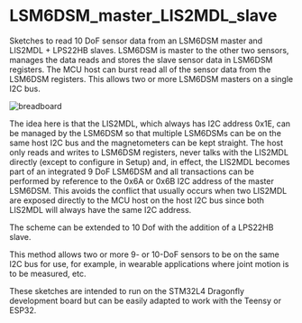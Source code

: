 # LSM6DSM_master_LIS2MDL_slave

Sketches to read 10 DoF sensor data from an LSM6DSM master and LIS2MDL + LPS22HB slaves. LSM6DSM is master to the other two sensors, manages the data reads and stores the slave sensor data in LSM6DSM registers. The MCU host can burst read all of the sensor data from the LSM6DSM registers. This allows two or more LSM6DSM masters on a single I2C bus.

![breadboard](https://user-images.githubusercontent.com/6698410/56867677-e045db80-699c-11e9-9c6d-eaea89b286a6.jpg)

The idea here is that the LIS2MDL, which always has I2C address 0x1E, can be managed by the LSM6DSM so that multiple LSM6DSMs can be on the same host I2C bus and the magnetometers can be kept straight. The host only reads and writes to LSM6DSM registers, never talks with the LIS2MDL directly (except to configure in Setup) and, in effect, the LIS2MDL becomes part of an integrated 9 DoF LSM6DSM and all transactions can be performed by reference to the 0x6A or 0x6B I2C address of the master LSM6DSM. This avoids the conflict that usually occurs when two LIS2MDL are exposed directly to the MCU host on the host I2C bus since both LIS2MDL will always have the same I2C address.

The scheme can be extended to 10 Dof with the addition of a LPS22HB slave.

This method allows two or more 9- or 10-DoF sensors to be on the same I2C bus for use, for example, in wearable applications where joint motion is to be measured, etc.

These sketches are intended to run on the STM32L4 Dragonfly development board but can be easily adapted to work with the Teensy or ESP32.
 
